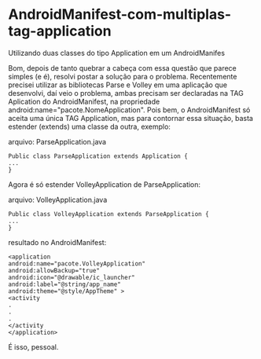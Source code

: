 AndroidManifest-com-multiplas-tag-application
=============================================

Utilizando duas classes do tipo Application em um AndroidManifes

Bom, depois de tanto quebrar a cabeça com essa questão que parece simples (e é), resolvi postar a solução para o problema.
Recentemente precisei utilizar as bibliotecas Parse e Volley em uma aplicação que desenvolvi, daí veio o problema, ambas precisam ser declaradas na TAG Aplication do AndroidManifest, na propriedade android:name="pacote.NomeApplication".
Pois bem, o AndroidManifest só aceita uma única TAG Application, mas para contornar essa situação, basta estender (extends) uma classe da outra, exemplo:

arquivo: ParseApplication.java

    Public class ParseApplication extends Application {
    ...
    }


Agora é só estender VolleyApplication de ParseApplication:

arquivo: VolleyApplication.java

    Public class VolleyApplication extends ParseApplication {
    ...
    }

resultado no AndroidManifest:

    <application
    android:name="pacote.VolleyApplication"
    android:allowBackup="true"
    android:icon="@drawable/ic_launcher"
    android:label="@string/app_name"
    android:theme="@style/AppTheme" >
    <activity
    .
    .
    .
    </activity
    </application>

É isso, pessoal.
